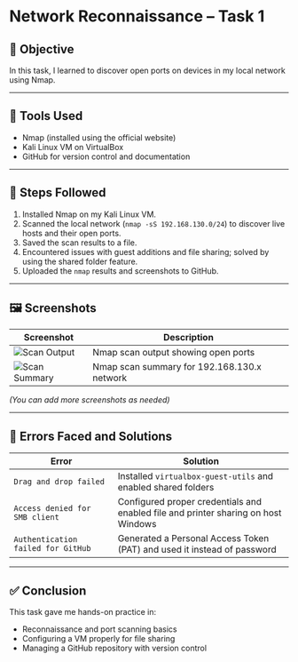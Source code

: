 # Network Reconnaissance – Task 1

## 🎯 Objective
In this task, I learned to discover open ports on devices in my local network using Nmap.

---

## 🔧 Tools Used
- Nmap (installed using the official website)
- Kali Linux VM on VirtualBox
- GitHub for version control and documentation

---

## 🧭 Steps Followed
1. Installed Nmap on my Kali Linux VM.
2. Scanned the local network (`nmap -sS 192.168.130.0/24`) to discover live hosts and their open ports.
3. Saved the scan results to a file.
4. Encountered issues with guest additions and file sharing; solved by using the shared folder feature.
5. Uploaded the `nmap` results and screenshots to GitHub.

---

## 🖼️ Screenshots
| Screenshot | Description |
|------------|-------------|
| ![Scan Output](latha/task-1-1.jpg) | Nmap scan output showing open ports |
| ![Scan Summary](latha/task-1-2.jpg) | Nmap scan summary for 192.168.130.x network |

*(You can add more screenshots as needed)*

---

## 🐛 Errors Faced and Solutions
| Error | Solution |
|-------|------------|
| `Drag and drop failed` | Installed `virtualbox-guest-utils` and enabled shared folders |
| `Access denied for SMB client` | Configured proper credentials and enabled file and printer sharing on host Windows |
| `Authentication failed for GitHub` | Generated a Personal Access Token (PAT) and used it instead of password |

---

## ✅ Conclusion
This task gave me hands-on practice in:
- Reconnaissance and port scanning basics
- Configuring a VM properly for file sharing
- Managing a GitHub repository with version control

